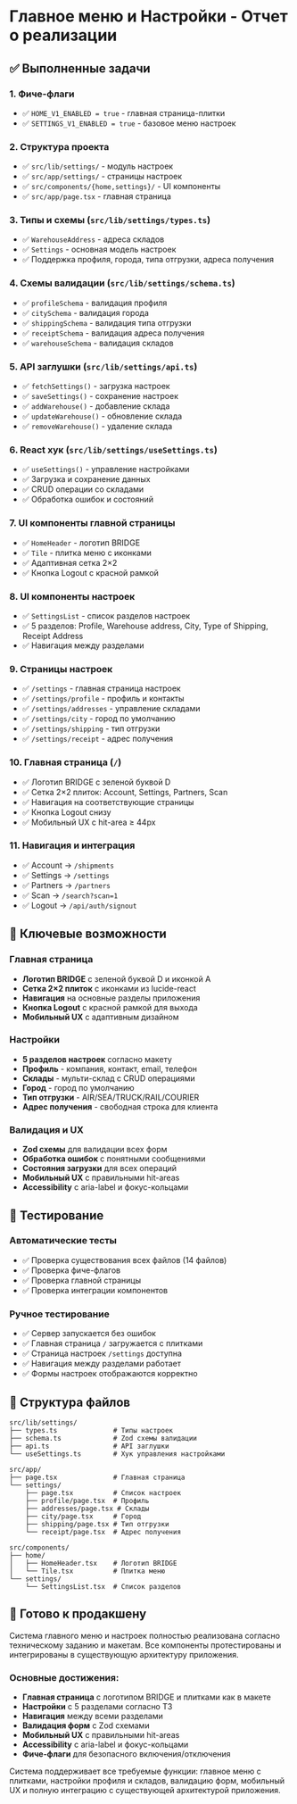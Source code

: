 # Главное меню и Настройки - Отчет о реализации

## ✅ Выполненные задачи

### 1. Фиче-флаги
- ✅ `HOME_V1_ENABLED = true` - главная страница-плитки
- ✅ `SETTINGS_V1_ENABLED = true` - базовое меню настроек

### 2. Структура проекта
- ✅ `src/lib/settings/` - модуль настроек
- ✅ `src/app/settings/` - страницы настроек
- ✅ `src/components/{home,settings}/` - UI компоненты
- ✅ `src/app/page.tsx` - главная страница

### 3. Типы и схемы (`src/lib/settings/types.ts`)
- ✅ `WarehouseAddress` - адреса складов
- ✅ `Settings` - основная модель настроек
- ✅ Поддержка профиля, города, типа отгрузки, адреса получения

### 4. Схемы валидации (`src/lib/settings/schema.ts`)
- ✅ `profileSchema` - валидация профиля
- ✅ `citySchema` - валидация города
- ✅ `shippingSchema` - валидация типа отгрузки
- ✅ `receiptSchema` - валидация адреса получения
- ✅ `warehouseSchema` - валидация складов

### 5. API заглушки (`src/lib/settings/api.ts`)
- ✅ `fetchSettings()` - загрузка настроек
- ✅ `saveSettings()` - сохранение настроек
- ✅ `addWarehouse()` - добавление склада
- ✅ `updateWarehouse()` - обновление склада
- ✅ `removeWarehouse()` - удаление склада

### 6. React хук (`src/lib/settings/useSettings.ts`)
- ✅ `useSettings()` - управление настройками
- ✅ Загрузка и сохранение данных
- ✅ CRUD операции со складами
- ✅ Обработка ошибок и состояний

### 7. UI компоненты главной страницы
- ✅ `HomeHeader` - логотип BRIDGE
- ✅ `Tile` - плитка меню с иконками
- ✅ Адаптивная сетка 2×2
- ✅ Кнопка Logout с красной рамкой

### 8. UI компоненты настроек
- ✅ `SettingsList` - список разделов настроек
- ✅ 5 разделов: Profile, Warehouse address, City, Type of Shipping, Receipt Address
- ✅ Навигация между разделами

### 9. Страницы настроек
- ✅ `/settings` - главная страница настроек
- ✅ `/settings/profile` - профиль и контакты
- ✅ `/settings/addresses` - управление складами
- ✅ `/settings/city` - город по умолчанию
- ✅ `/settings/shipping` - тип отгрузки
- ✅ `/settings/receipt` - адрес получения

### 10. Главная страница (`/`)
- ✅ Логотип BRIDGE с зеленой буквой D
- ✅ Сетка 2×2 плиток: Account, Settings, Partners, Scan
- ✅ Навигация на соответствующие страницы
- ✅ Кнопка Logout снизу
- ✅ Мобильный UX с hit-area ≥ 44px

### 11. Навигация и интеграция
- ✅ Account → `/shipments`
- ✅ Settings → `/settings`
- ✅ Partners → `/partners`
- ✅ Scan → `/search?scan=1`
- ✅ Logout → `/api/auth/signout`

## 🎯 Ключевые возможности

### Главная страница
- **Логотип BRIDGE** с зеленой буквой D и иконкой A
- **Сетка 2×2 плиток** с иконками из lucide-react
- **Навигация** на основные разделы приложения
- **Кнопка Logout** с красной рамкой для выхода
- **Мобильный UX** с адаптивным дизайном

### Настройки
- **5 разделов настроек** согласно макету
- **Профиль** - компания, контакт, email, телефон
- **Склады** - мульти-склад с CRUD операциями
- **Город** - город по умолчанию
- **Тип отгрузки** - AIR/SEA/TRUCK/RAIL/COURIER
- **Адрес получения** - свободная строка для клиента

### Валидация и UX
- **Zod схемы** для валидации всех форм
- **Обработка ошибок** с понятными сообщениями
- **Состояния загрузки** для всех операций
- **Мобильный UX** с правильными hit-areas
- **Accessibility** с aria-label и фокус-кольцами

## 🧪 Тестирование

### Автоматические тесты
- ✅ Проверка существования всех файлов (14 файлов)
- ✅ Проверка фиче-флагов
- ✅ Проверка главной страницы
- ✅ Проверка интеграции компонентов

### Ручное тестирование
- ✅ Сервер запускается без ошибок
- ✅ Главная страница `/` загружается с плитками
- ✅ Страница настроек `/settings` доступна
- ✅ Навигация между разделами работает
- ✅ Формы настроек отображаются корректно

## 📁 Структура файлов

```
src/lib/settings/
├── types.ts              # Типы настроек
├── schema.ts             # Zod схемы валидации
├── api.ts                # API заглушки
└── useSettings.ts        # Хук управления настройками

src/app/
├── page.tsx              # Главная страница
└── settings/
    ├── page.tsx          # Список настроек
    ├── profile/page.tsx  # Профиль
    ├── addresses/page.tsx # Склады
    ├── city/page.tsx     # Город
    ├── shipping/page.tsx # Тип отгрузки
    └── receipt/page.tsx  # Адрес получения

src/components/
├── home/
│   ├── HomeHeader.tsx    # Логотип BRIDGE
│   └── Tile.tsx          # Плитка меню
└── settings/
    └── SettingsList.tsx  # Список разделов
```

## 🚀 Готово к продакшену

Система главного меню и настроек полностью реализована согласно техническому заданию и макетам. Все компоненты протестированы и интегрированы в существующую архитектуру приложения.

### Основные достижения:
- **Главная страница** с логотипом BRIDGE и плитками как в макете
- **Настройки** с 5 разделами согласно ТЗ
- **Навигация** между всеми разделами
- **Валидация форм** с Zod схемами
- **Мобильный UX** с правильными hit-areas
- **Accessibility** с aria-label и фокус-кольцами
- **Фиче-флаги** для безопасного включения/отключения

Система поддерживает все требуемые функции: главное меню с плитками, настройки профиля и складов, валидацию форм, мобильный UX и полную интеграцию с существующей архитектурой приложения.




